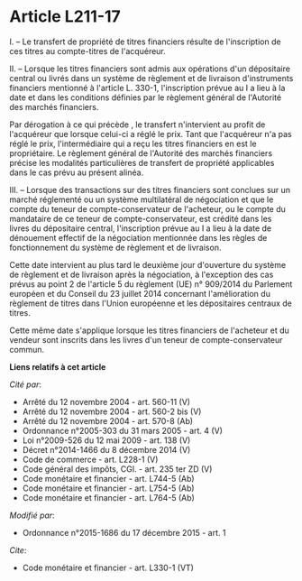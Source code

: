 # Article L211-17

I. – Le transfert de propriété de titres financiers résulte de l'inscription de ces titres au compte-titres de l'acquéreur.

II. – Lorsque les titres financiers sont admis aux opérations d'un dépositaire central ou livrés dans un système de règlement
et de livraison d'instruments financiers mentionné à l'article L. 330-1, l'inscription prévue au I a lieu à la date et dans
les conditions définies par le règlement général de l'Autorité des marchés financiers.

Par dérogation à ce qui précède , le transfert n'intervient au profit de l'acquéreur que lorsque celui-ci a réglé le prix.
Tant que l'acquéreur n'a pas réglé le prix, l'intermédiaire qui a reçu les titres financiers en est le propriétaire. Le
règlement général de l'Autorité des marchés financiers précise les modalités particulières de transfert de propriété
applicables dans le cas prévu au présent alinéa.

III. – Lorsque des transactions sur des titres financiers sont conclues sur un marché réglementé ou un système multilatéral
de négociation et que le compte du teneur de compte-conservateur de l'acheteur, ou le compte du mandataire de ce teneur de
compte-conservateur, est crédité dans les livres du dépositaire central, l'inscription prévue au I a lieu à la date de
dénouement effectif de la négociation mentionnée dans les règles de fonctionnement du système de règlement et de livraison.

Cette date intervient au plus tard le deuxième jour d'ouverture du système de règlement et de livraison après la négociation,
à l'exception des cas prévus au point 2 de l'article 5 du règlement (UE) n° 909/2014 du Parlement européen et du Conseil du
23 juillet 2014 concernant l'amélioration du règlement de titres dans l'Union européenne et les dépositaires centraux de
titres.

Cette même date s'applique lorsque les titres financiers de l'acheteur et du vendeur sont inscrits dans les livres d'un
teneur de compte-conservateur commun.

**Liens relatifs à cet article**

_Cité par_:

  - Arrêté du 12 novembre 2004 - art. 560-11 (V)
  - Arrêté du 12 novembre 2004 - art. 560-2 bis (V)
  - Arrêté du 12 novembre 2004 - art. 570-8 (Ab)
  - Ordonnance n°2005-303 du 31 mars 2005 - art. 4 (V)
  - Loi n°2009-526 du 12 mai 2009 - art. 138 (V)
  - Décret n°2014-1466 du 8 décembre 2014 (V)
  - Code de commerce - art. L228-1 (V)
  - Code général des impôts, CGI. - art. 235 ter ZD (V)
  - Code monétaire et financier - art. L744-5 (Ab)
  - Code monétaire et financier - art. L754-5 (Ab)
  - Code monétaire et financier - art. L764-5 (Ab)

_Modifié par_:

  - Ordonnance n°2015-1686 du 17 décembre 2015 - art. 1

_Cite_:

  - Code monétaire et financier - art. L330-1 (VT)
